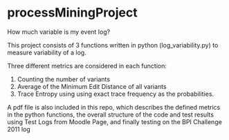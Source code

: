 # processMiningProject
How much variable is my event log?

This project consists of 3 functions written in python (log_variability.py) to measure variability of a log.

Three different metrics are considered in each function:

1. Counting the number of variants
2. Average of the Minimum Edit Distance of all variants
3. Trace Entropy using  using exact trace frequency as the probabilities.


A pdf file is also included in this repo, which describes the defined metrics in the python functions,
the overall structure of the code and 
test results using Test Logs from Moodle Page, and finally testing on the BPI Challenge 2011 log
